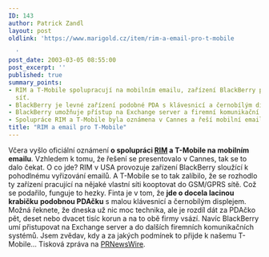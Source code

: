 ```yaml
---
ID: 143
author: Patrick Zandl
layout: post
oldlink: 'https://www.marigold.cz/item/rim-a-email-pro-t-mobile

  '
post_date: 2003-03-05 08:55:00
post_excerpt: ''
published: true
summary_points:
- RIM a T-Mobile spolupracují na mobilním emailu, zařízení BlackBerry pro GSM/GPRS
  síť.
- BlackBerry je levné zařízení podobné PDA s klávesnicí a černobílým displejem.
- BlackBerry umožňuje přístup na Exchange server a firemní komunikační systémy.
- Spolupráce RIM a T-Mobile byla oznámena v Cannes a řeší mobilní email.
title: "RIM a email pro T-Mobile"
---
```


Včera vyšlo oficiální oznámení <STRONG>o spolupráci </STRONG><A href="http://www.rim.com/" target=_blank><STRONG>RIM</STRONG></A><STRONG> a T-Mobile na mobilním emailu</STRONG>. Vzhledem k tomu, že řešení se presentovalo v Cannes, tak se to dalo čekat. O co jde? RIM v USA provozuje zařízení BlackBerry sloužící k pohodlnému vyřizování emailů. A T-Mobile se to tak zalíbilo, že se rozhodlo ty zařízení pracující na nějaké vlastní síti kooptovat do GSM/GPRS sítě. Což se podařilo, funguje to hezky. Finta je v tom, že <STRONG>jde o docela lacinou krabičku</STRONG> <STRONG>podobnou PDAčku</STRONG> s malou klávesnicí a černobílým displejem. Možná řeknete, že dneska už nic moc technika, ale je rozdíl dát za PDAčko pět, deset nebo dvacet tisíc korun a na to obě firmy vsází. Navíc BlackBerry umí přistupovat na Exchange server a do dalších firemních komunikačních systémů. Jsem zvědav, kdy a za jakých podmínek to přijde k našemu T-Mobile... Tisková zpráva na <A href="http://www.prnewswire.com/cgi-bin/stories.pl?ACCT=104&amp;STORY=/www/story/03-05-2003/0001902151&amp;EDATE=" target=_blank>PRNewsWire</A>.